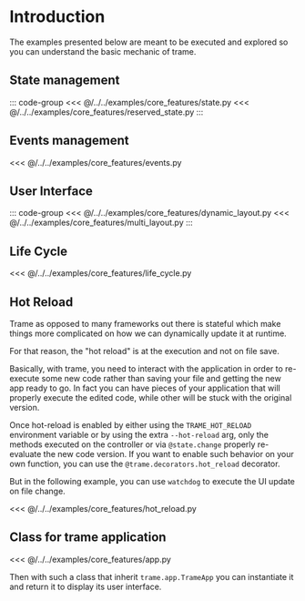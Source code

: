 # Introduction

The examples presented below are meant to be executed and explored so you can understand the basic mechanic of trame.

## State management

::: code-group
<<< @/../../examples/core_features/state.py
<<< @/../../examples/core_features/reserved_state.py
:::

## Events management

<<< @/../../examples/core_features/events.py

## User Interface

::: code-group
<<< @/../../examples/core_features/dynamic_layout.py
<<< @/../../examples/core_features/multi_layout.py
:::

## Life Cycle

<<< @/../../examples/core_features/life_cycle.py

## Hot Reload

Trame as opposed to many frameworks out there is stateful which make things more complicated on how we can dynamically update it at runtime.

For that reason, the "hot reload" is at the execution and not on file save.

Basically, with trame, you need to interact with the application in order to re-execute some new code rather than saving your file and getting the new app ready to go. In fact you can have pieces of your application that will properly execute the edited code, while other will be stuck with the original version.

Once hot-reload is enabled by either using the `TRAME_HOT_RELOAD` environment variable or by using the extra `--hot-reload` arg, only the methods executed on the controller or via `@state.change` properly re-evaluate the new code version. If you want to enable such behavior on your own function, you can use the `@trame.decorators.hot_reload` decorator.

But in the following example, you can use `watchdog` to execute the UI update on file change.

<<< @/../../examples/core_features/hot_reload.py

## Class for trame application

<<< @/../../examples/core_features/app.py

Then with such a class that inherit `trame.app.TrameApp` you can instantiate it and return it to display its user interface.
